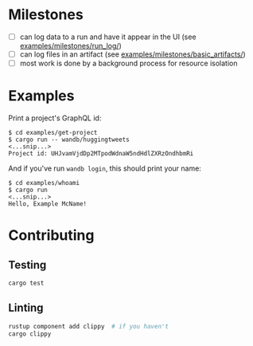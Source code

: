# Milestones

- [ ] can log data to a run and have it appear in the UI (see [examples/milestones/run_log/](examples/milestones/run_log/))
- [ ] can log files in an artifact (see [examples/milestones/basic_artifacts/](examples/milestones/basic_artifacts/))
- [ ] most work is done by a background process for resource isolation

# Examples

Print a project's GraphQL id:
```
$ cd examples/get-project
$ cargo run -- wandb/huggingtweets
<...snip...>
Project id: UHJvamVjdDp2MTpodWdnaW5ndHdlZXRzOndhbmRi
```

And if you've run `wandb login`, this should print your name:
```
$ cd examples/whoami
$ cargo run
<...snip...>
Hello, Example McName!
```


# Contributing

## Testing
```bash
cargo test
```

## Linting
```bash
rustup component add clippy  # if you haven't
cargo clippy
```
